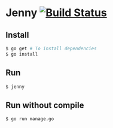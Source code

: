 # Jenny [![Build Status](https://travis-ci.org/jorgechato/jenny.svg?branch=master)](https://travis-ci.org/jorgechato/jenny)
## Install
```bash
$ go get # To install dependencies
$ go install
```
## Run
```bash
$ jenny
```
## Run without compile
```bash
$ go run manage.go
```
